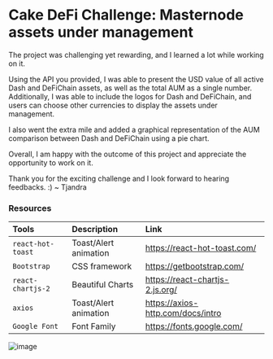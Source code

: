 # Cake DeFi Challenge: Masternode assets under management

The project was challenging yet rewarding, and I learned a lot while working on it.

Using the API you provided, I was able to present the USD value of all active Dash and DeFiChain assets, as well as the total AUM as a single number. Additionally, I was able to include the logos for Dash and DeFiChain, and users can choose other currencies to display the assets under management.

I also went the extra mile and added a graphical representation of the AUM comparison between Dash and DeFiChain using a pie chart.

Overall, I am happy with the outcome of this project and appreciate the opportunity to work on it. 

Thank you for the exciting challenge and I look forward to hearing feedbacks. :) ~ Tjandra

### Resources
| Tools | Description | Link |
| :---         |     :---      |    :--- |
| `react-hot-toast`     | Toast/Alert animation       | https://react-hot-toast.com/     |
| `Bootstrap`   | CSS framework    | https://getbootstrap.com/   |
| `react-chartjs-2`   | Beautiful Charts    | https://react-chartjs-2.js.org/    |
| `axios`     | Toast/Alert animation       | https://axios-http.com/docs/intro      |
| `Google Font`     | Font Family     | https://fonts.google.com/      |


![image](https://user-images.githubusercontent.com/57522674/223159192-4a2bb774-8936-4028-b49b-7f12cd392fae.png)

